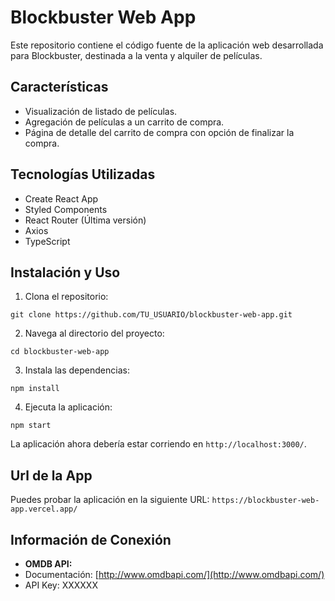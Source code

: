# Blockbuster Web App

Este repositorio contiene el código fuente de la aplicación web desarrollada para Blockbuster, destinada a la venta y alquiler de películas.

## Características

- Visualización de listado de películas.
- Agregación de películas a un carrito de compra.
- Página de detalle del carrito de compra con opción de finalizar la compra.

## Tecnologías Utilizadas

- Create React App
- Styled Components
- React Router (Última versión)
- Axios
- TypeScript

## Instalación y Uso

1. Clona el repositorio:
``` 
git clone https://github.com/TU_USUARIO/blockbuster-web-app.git
```

2. Navega al directorio del proyecto:
```
cd blockbuster-web-app
```

3. Instala las dependencias:
```
npm install
```

4. Ejecuta la aplicación:
```
npm start
```

La aplicación ahora debería estar corriendo en `http://localhost:3000/`.


## Url de la App

Puedes probar la aplicación en la siguiente URL: 
`https://blockbuster-web-app.vercel.app/`


## Información de Conexión

- **OMDB API:**  
- Documentación: [http://www.omdbapi.com/](http://www.omdbapi.com/)
- API Key: XXXXXX
